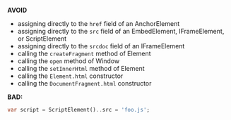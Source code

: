 **AVOID**

* assigning directly to the `href` field of an AnchorElement
* assigning directly to the `src` field of an EmbedElement, IFrameElement, or
  ScriptElement
* assigning directly to the `srcdoc` field of an IFrameElement
* calling the `createFragment` method of Element
* calling the `open` method of Window
* calling the `setInnerHtml` method of Element
* calling the `Element.html` constructor
* calling the `DocumentFragment.html` constructor


**BAD:**
```dart
var script = ScriptElement()..src = 'foo.js';
```
